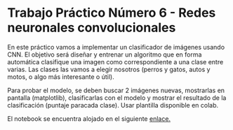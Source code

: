 # Trabajo Práctico Número 6 - Redes neuronales convolucionales



En este práctico vamos a implementar un clasificador de imágenes usando CNN. El objetivo será diseñar y entrenar un algoritmo que en forma automática clasifique una imagen como correspondiente a una clase entre varias. Las clases las vamos a elegir nosotros (perros y gatos, autos y motos, o algo más interesante o útil).

Para probar el modelo, se deben buscar 2 imágenes nuevas, mostrarlas en pantalla (matplotlib), clasificarlas con el modelo y mostrar el resultado de la clasificación (puntaje paracada clase). Usar plantilla disponible en colab.

El notebook se encuentra alojado en el siguiente [enlace.](https://colab.research.google.com/drive/1vd3FFQ4kBG857JnQOVjX6RZFowDz3Akk?hl=es#scrollTo=83byJJMVlowm)



